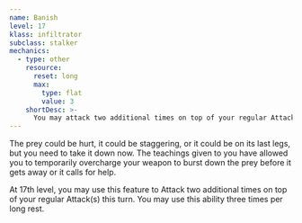 ```yaml
---
name: Banish
level: 17
klass: infiltrator
subclass: stalker
mechanics:
  - type: other
    resource:
      reset: long
      max:
        type: flat
        value: 3
    shortDesc: >-
      You may attack two additional times on top of your regular Attack(s)
---
```

The prey could be hurt, it could be staggering, or it could be on its last legs, but you need to take it down now.
The teachings given to you have allowed you to temporarily overcharge your weapon to burst down the prey before
it gets away or it calls for help.

At 17th level, you may use this feature to Attack two additional times on top of your regular Attack(s)
this turn. You may use this ability three times per long rest.
